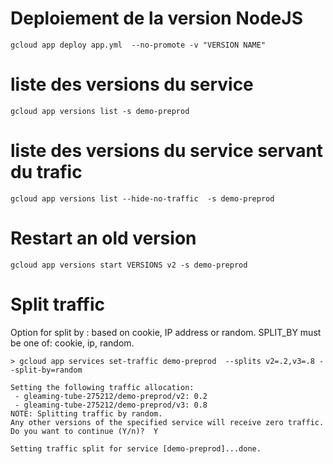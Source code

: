 # Deploiement de la version NodeJS
```
gcloud app deploy app.yml  --no-promote -v "VERSION NAME"
```
# liste des versions du service
```
gcloud app versions list -s demo-preprod
```

# liste des versions du service servant du trafic
```
gcloud app versions list --hide-no-traffic  -s demo-preprod
```

# Restart an old version
```
gcloud app versions start VERSIONS v2 -s demo-preprod
```
# Split traffic 
Option for split by : based on cookie, IP address or random.
SPLIT_BY must be one of: cookie, ip, random.

```
> gcloud app services set-traffic demo-preprod  --splits v2=.2,v3=.8 --split-by=random

Setting the following traffic allocation:
 - gleaming-tube-275212/demo-preprod/v2: 0.2
 - gleaming-tube-275212/demo-preprod/v3: 0.8
NOTE: Splitting traffic by random.
Any other versions of the specified service will receive zero traffic.
Do you want to continue (Y/n)?  Y

Setting traffic split for service [demo-preprod]...done. 
```
